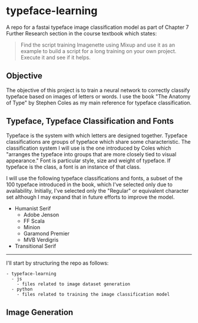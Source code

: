 # typeface-learning
A repo for a fastai typeface image classification model as part of Chapter 7 Further Research section in the course textbook which states:

> Find the script training Imagenette using Mixup and use it as an example to build a script for a long training on your own project. Execute it and see if it helps.

## Objective

The objective of this project is to train a neural network to correctly classify typeface based on images of letters or words. I use the book "The Anatomy of Type" by Stephen Coles as my main reference for typeface classification.

## Typeface, Typeface Classification and Fonts

Typeface is the system with which letters are designed together.
Typeface classifications are groups of typeface which share some characteristic. The classification system I will use is the one introduced by Coles which "arranges the typeface into groups that are more closely tied to visual appearance."
Font is particular style, size and weight of typeface. If typeface is the class, a font is an instance of that class.

I will use the following typeface classifications and fonts, a subset of the 100 typeface introduced in the book, which I've selected only due to availability. Initially, I've selected only the "Regular" or equivalent character set although I may expand that in future efforts to improve the model.

- Humanist Serif
  - Adobe Jenson
  - FF Scala
  - Minion
  - Garamond Premier
  - MVB Verdigris
- Transitional Serif

---

I'll start by structuring the repo as follows:

```
- typeface-learning
  - js
    - files related to image dataset generation
  - python
    - files related to training the image classification model
```

## Image Generation


